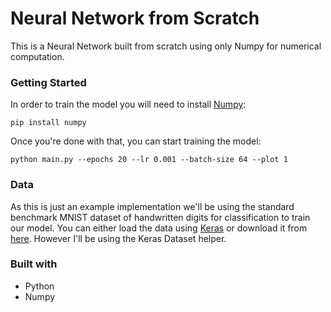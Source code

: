 # Neural Network from Scratch
This is a Neural Network built from scratch using only Numpy for numerical computation.

### Getting Started

In order to train the model you will need to install [Numpy](http://www.numpy.org/):
```
pip install numpy
```

Once you're done with that, you can start training the model:
```
python main.py --epochs 20 --lr 0.001 --batch-size 64 --plot 1
```

### Data
As this is just an example implementation we'll be using the standard benchmark MNIST dataset of handwritten digits for classification to train our model. You can either load the data using [Keras](https://keras.io/datasets/) or download it from [here](http://yann.lecun.com/exdb/mnist/). However I'll be using the Keras Dataset helper.

### Built with
* Python
* Numpy